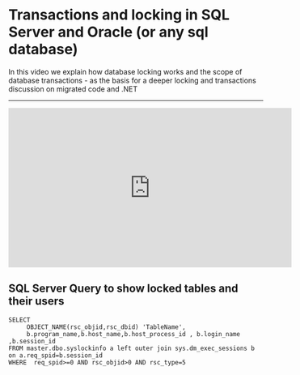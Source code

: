 ﻿# Transactions and locking in SQL Server and Oracle (or any sql database)

In this video we explain how database locking works and the scope of database transactions - as the basis for a deeper locking and transactions discussion on migrated code and .NET

---
<iframe width="560" height="315" src="https://www.youtube.com/embed/FRs6tDVk-FY?list=PL1DEQjXG2xnKSd0Q-_NVh7KZzGRxxHcHc" frameborder="0" allowfullscreen></iframe>


## SQL Server Query to show locked tables and their users
```
SELECT 
     OBJECT_NAME(rsc_objid,rsc_dbid) 'TableName',
	 b.program_name,b.host_name,b.host_process_id , b.login_name ,b.session_id
FROM master.dbo.syslockinfo a left outer join sys.dm_exec_sessions b on a.req_spid=b.session_id 
WHERE  req_spid>=0 AND rsc_objid>0 AND rsc_type=5
```
